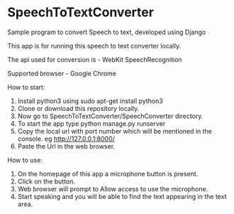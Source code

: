 # SpeechToTextConverter

Sample program to convert Speech to text, developed using Django

This app is for running this speech to text converter locally.

The api used for conversion is - WebKit SpeechRecognition

Supported browser - Google Chrome

How to start:

1.    Install python3 using sudo apt-get install python3
2.    Clone or download this repository locally.
3.    Now go to SpeechToTextConverter/SpeechConverter directory.
4.    To start the app type python manage.py runserver
5.    Copy the local url with port number which will be mentioned in the console. eg http://127.0.0.1:8000/
6.    Paste the Url in the web browser.

How to use:

1.    On the homepage of this app a microphone button is present.
2.    Click on the button. 
3.    Web browser will prompt to Allow access to use the microphone.
4.    Start speaking and you will be able to find the text appearing in the text area.
